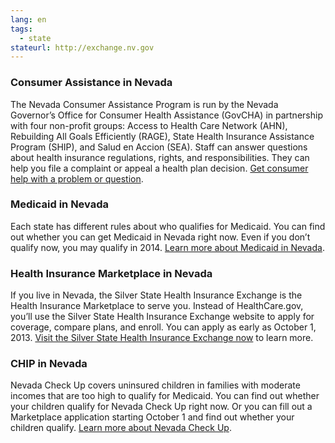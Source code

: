```yaml
--- 
lang: en 
tags: 
  - state
stateurl: http://exchange.nv.gov 
--- 
```


### Consumer Assistance in Nevada

The Nevada Consumer Assistance Program is run by the Nevada Governor’s Office for Consumer Health Assistance (GovCHA) in partnership with four non-profit groups: Access to Health Care Network (AHN), Rebuilding All Goals Efficiently (RAGE), State Health Insurance Assistance Program (SHIP), and Salud en Accion (SEA). Staff can answer questions about health insurance regulations, rights, and responsibilities. They can help you file a complaint or appeal a health plan decision. [Get consumer help with a problem or question](http://dhhs.nv.gov/CHA.htm).

### Medicaid in Nevada

Each state has different rules about who qualifies for Medicaid. You can find out whether you can get Medicaid in Nevada right now. Even if you don’t qualify now, you may qualify in 2014. [Learn more about Medicaid in Nevada](https://dwss.nv.gov/).

### Health Insurance Marketplace in Nevada

If you live in Nevada, the Silver State Health Insurance Exchange is the Health Insurance Marketplace to serve you. Instead of HealthCare.gov, you’ll use the Silver State Health Insurance Exchange website to apply for coverage, compare plans, and enroll. You can apply as early as October 1, 2013. [Visit the Silver State Health Insurance Exchange now](http://exchange.nv.gov) to learn more.

### CHIP in Nevada

Nevada Check Up covers uninsured children in families with moderate incomes that are too high to qualify for Medicaid. You can find out whether your children qualify for Nevada Check Up right now. Or you can fill out a Marketplace application starting October 1 and find out whether your children qualify. [Learn more about Nevada Check Up](http://nevadacheckup.nv.gov/FAQ.htm).
